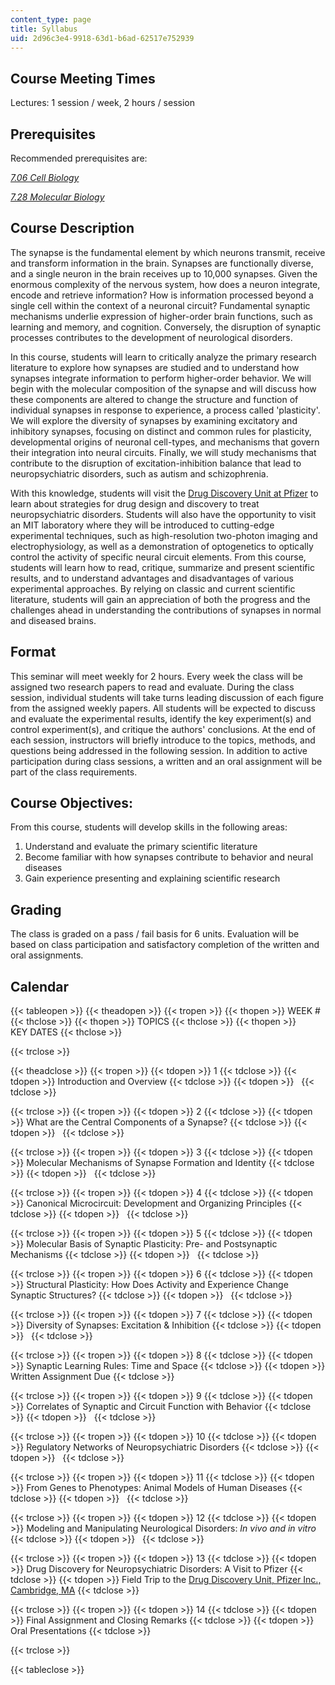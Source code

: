 ```yaml
---
content_type: page
title: Syllabus
uid: 2d96c3e4-9918-63d1-b6ad-62517e752939
---
```


Course Meeting Times
--------------------

Lectures: 1 session / week, 2 hours / session

Prerequisites
-------------

Recommended prerequisites are:

[_7.06 Cell Biology_](/courses/7-06-cell-biology-spring-2007)

[_7.28 Molecular Biology_](/courses/7-28-molecular-biology-spring-2005)

Course Description
------------------

The synapse is the fundamental element by which neurons transmit, receive and transform information in the brain. Synapses are functionally diverse, and a single neuron in the brain receives up to 10,000 synapses. Given the enormous complexity of the nervous system, how does a neuron integrate, encode and retrieve information? How is information processed beyond a single cell within the context of a neuronal circuit? Fundamental synaptic mechanisms underlie expression of higher-order brain functions, such as learning and memory, and cognition. Conversely, the disruption of synaptic processes contributes to the development of neurological disorders.

In this course, students will learn to critically analyze the primary research literature to explore how synapses are studied and to understand how synapses integrate information to perform higher-order behavior. We will begin with the molecular composition of the synapse and will discuss how these components are altered to change the structure and function of individual synapses in response to experience, a process called 'plasticity'. We will explore the diversity of synapses by examining excitatory and inhibitory synapses, focusing on distinct and common rules for plasticity, developmental origins of neuronal cell-types, and mechanisms that govern their integration into neural circuits. Finally, we will study mechanisms that contribute to the disruption of excitation-inhibition balance that lead to neuropsychiatric disorders, such as autism and schizophrenia.

With this knowledge, students will visit the [Drug Discovery Unit at Pfizer](http://www.pfizer.com/research/science_and_technology/rd_locations/ma_cambridge) to learn about strategies for drug design and discovery to treat neuropsychiatric disorders. Students will also have the opportunity to visit an MIT laboratory where they will be introduced to cutting-edge experimental techniques, such as high-resolution two-photon imaging and electrophysiology, as well as a demonstration of optogenetics to optically control the activity of specific neural circuit elements. From this course, students will learn how to read, critique, summarize and present scientific results, and to understand advantages and disadvantages of various experimental approaches. By relying on classic and current scientific literature, students will gain an appreciation of both the progress and the challenges ahead in understanding the contributions of synapses in normal and diseased brains.

Format
------

This seminar will meet weekly for 2 hours. Every week the class will be assigned two research papers to read and evaluate. During the class session, individual students will take turns leading discussion of each figure from the assigned weekly papers. All students will be expected to discuss and evaluate the experimental results, identify the key experiment(s) and control experiment(s), and critique the authors' conclusions. At the end of each session, instructors will briefly introduce to the topics, methods, and questions being addressed in the following session. In addition to active participation during class sessions, a written and an oral assignment will be part of the class requirements.

Course Objectives:
------------------

From this course, students will develop skills in the following areas:

1.  Understand and evaluate the primary scientific literature
2.  Become familiar with how synapses contribute to behavior and neural diseases
3.  Gain experience presenting and explaining scientific research

Grading
-------

The class is graded on a pass / fail basis for 6 units. Evaluation will be based on class participation and satisfactory completion of the written and oral assignments.

Calendar
--------

{{< tableopen >}}
{{< theadopen >}}
{{< tropen >}}
{{< thopen >}}
WEEK #
{{< thclose >}}
{{< thopen >}}
TOPICS
{{< thclose >}}
{{< thopen >}}
KEY DATES
{{< thclose >}}

{{< trclose >}}

{{< theadclose >}}
{{< tropen >}}
{{< tdopen >}}
1
{{< tdclose >}}
{{< tdopen >}}
Introduction and Overview
{{< tdclose >}}
{{< tdopen >}}
 
{{< tdclose >}}

{{< trclose >}}
{{< tropen >}}
{{< tdopen >}}
2
{{< tdclose >}}
{{< tdopen >}}
What are the Central Components of a Synapse?
{{< tdclose >}}
{{< tdopen >}}
 
{{< tdclose >}}

{{< trclose >}}
{{< tropen >}}
{{< tdopen >}}
3
{{< tdclose >}}
{{< tdopen >}}
Molecular Mechanisms of Synapse Formation and Identity
{{< tdclose >}}
{{< tdopen >}}
 
{{< tdclose >}}

{{< trclose >}}
{{< tropen >}}
{{< tdopen >}}
4
{{< tdclose >}}
{{< tdopen >}}
Canonical Microcircuit: Development and Organizing Principles
{{< tdclose >}}
{{< tdopen >}}
 
{{< tdclose >}}

{{< trclose >}}
{{< tropen >}}
{{< tdopen >}}
5
{{< tdclose >}}
{{< tdopen >}}
Molecular Basis of Synaptic Plasticity: Pre- and Postsynaptic Mechanisms
{{< tdclose >}}
{{< tdopen >}}
 
{{< tdclose >}}

{{< trclose >}}
{{< tropen >}}
{{< tdopen >}}
6
{{< tdclose >}}
{{< tdopen >}}
Structural Plasticity: How Does Activity and Experience Change Synaptic Structures?
{{< tdclose >}}
{{< tdopen >}}
 
{{< tdclose >}}

{{< trclose >}}
{{< tropen >}}
{{< tdopen >}}
7
{{< tdclose >}}
{{< tdopen >}}
Diversity of Synapses: Excitation & Inhibition
{{< tdclose >}}
{{< tdopen >}}
 
{{< tdclose >}}

{{< trclose >}}
{{< tropen >}}
{{< tdopen >}}
8
{{< tdclose >}}
{{< tdopen >}}
Synaptic Learning Rules: Time and Space
{{< tdclose >}}
{{< tdopen >}}
Written Assignment Due
{{< tdclose >}}

{{< trclose >}}
{{< tropen >}}
{{< tdopen >}}
9
{{< tdclose >}}
{{< tdopen >}}
Correlates of Synaptic and Circuit Function with Behavior
{{< tdclose >}}
{{< tdopen >}}
 
{{< tdclose >}}

{{< trclose >}}
{{< tropen >}}
{{< tdopen >}}
10
{{< tdclose >}}
{{< tdopen >}}
Regulatory Networks of Neuropsychiatric Disorders
{{< tdclose >}}
{{< tdopen >}}
 
{{< tdclose >}}

{{< trclose >}}
{{< tropen >}}
{{< tdopen >}}
11
{{< tdclose >}}
{{< tdopen >}}
From Genes to Phenotypes: Animal Models of Human Diseases
{{< tdclose >}}
{{< tdopen >}}
 
{{< tdclose >}}

{{< trclose >}}
{{< tropen >}}
{{< tdopen >}}
12
{{< tdclose >}}
{{< tdopen >}}
Modeling and Manipulating Neurological Disorders: _In vivo and in vitro_
{{< tdclose >}}
{{< tdopen >}}
 
{{< tdclose >}}

{{< trclose >}}
{{< tropen >}}
{{< tdopen >}}
13
{{< tdclose >}}
{{< tdopen >}}
Drug Discovery for Neuropsychiatric Disorders: A Visit to Pfizer
{{< tdclose >}}
{{< tdopen >}}
Field Trip to the [Drug Discovery Unit, Pfizer Inc., Cambridge, MA](http://www.pfizer.com/research/science_and_technology/rd_locations/ma_cambridge)
{{< tdclose >}}

{{< trclose >}}
{{< tropen >}}
{{< tdopen >}}
14
{{< tdclose >}}
{{< tdopen >}}
Final Assignment and Closing Remarks
{{< tdclose >}}
{{< tdopen >}}
Oral Presentations
{{< tdclose >}}

{{< trclose >}}

{{< tableclose >}}